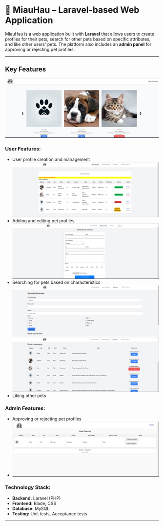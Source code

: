 # 🐾 MiauHau – Laravel-based Web Application

MiauHau is a web application built with **Laravel** that allows users to create profiles for their pets, search for other pets based on specific attributes, and like other users' pets. The platform also includes an **admin panel** for approving or rejecting pet profiles.

---

## Key Features

![Strona główna](Podglad/strona_glowna.png)

### User Features:
- User profile creation and management
  ![User Profile](Podglad/uzytkownik.png)
- Adding and editing pet profiles
  ![Adding pet](Podglad/dodaj_zwierzaka.png)
- Searching for pets based on characteristics
  ![Search](Podglad/wyszukaj.png)
  ![Search](Podglad/wyszukaj_wynik.png)
- Liking other pets

### Admin Features:
- Approving or rejecting pet profiles
-  ![Admin](Podglad/admin.png)

###  Technology Stack:
- **Backend:** Laravel (PHP)
- **Frontend:** Blade, CSS
- **Database:** MySQL
- **Testing:** Unit tests, Acceptance tests

---

